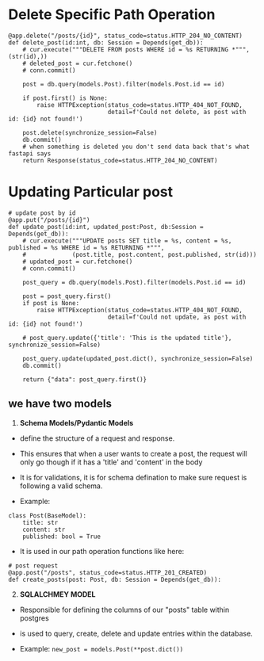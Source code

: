 # Delete Specific Path Operation
```
@app.delete("/posts/{id}", status_code=status.HTTP_204_NO_CONTENT)
def delete_post(id:int, db: Session = Depends(get_db)):
    # cur.execute("""DELETE FROM posts WHERE id = %s RETURNING *""", (str(id),))
    # deleted_post = cur.fetchone()
    # conn.commit()

    post = db.query(models.Post).filter(models.Post.id == id)

    if post.first() is None:
        raise HTTPException(status_code=status.HTTP_404_NOT_FOUND,
                            detail=f'Could not delete, as post with id: {id} not found!')

    post.delete(synchronize_session=False)
    db.commit()
    # when something is deleted you don't send data back that's what fastapi says
    return Response(status_code=status.HTTP_204_NO_CONTENT)

```

# Updating Particular post
```
# update post by id
@app.put("/posts/{id}")
def update_post(id:int, updated_post:Post, db:Session = Depends(get_db)):
    # cur.execute("""UPDATE posts SET title = %s, content = %s, published = %s WHERE id = %s RETURNING *""",
    #             (post.title, post.content, post.published, str(id)))
    # updated_post = cur.fetchone()
    # conn.commit()

    post_query = db.query(models.Post).filter(models.Post.id == id)

    post = post_query.first()
    if post is None:
        raise HTTPException(status_code=status.HTTP_404_NOT_FOUND,
                            detail=f'Could not update, as post with id: {id} not found!')
    
    # post_query.update({'title': 'This is the updated title'}, synchronize_session=False)

    post_query.update(updated_post.dict(), synchronize_session=False)
    db.commit()

    return {"data": post_query.first()}

```

## we have two models
1. **Schema Models/Pydantic Models**
- define the structure of a request and response.
- This ensures that when a user wants to create a post, the request will only go 
though if it has a 'title' and 'content' in the body 
- It is for validations, it is for schema defination to make sure request is following a valid schema.

- Example:
```
class Post(BaseModel):
    title: str
    content: str
    published: bool = True

```

- It is used in our path operation functions like here:
```
# post request
@app.post("/posts", status_code=status.HTTP_201_CREATED)
def create_posts(post: Post, db: Session = Depends(get_db)): 
```

2. **SQLALCHMEY MODEL**
- Responsible for defining the columns of our "posts" table within postgres
- is used to query, create, delete and update entries within the database.

- Example:
`new_post = models.Post(**post.dict())`
